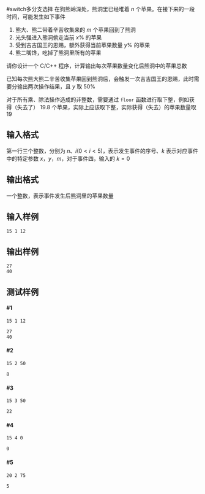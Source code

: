 #switch多分支选择
在狗熊岭深处，熊洞里已经堆着 $n$ 个苹果。在接下来的一段时间，可能发生如下事件
1. 熊大、熊二带着辛苦收集来的 $m$ 个苹果回到了熊洞
2. 光头强进入熊洞偷走当前 $x\%$ 的苹果
3. 受到吉吉国王的恩赐，额外获得当前苹果数量 $y\%$ 的苹果
4. 熊二嘴馋，吃掉了熊洞里所有的苹果

请你设计一个 C/C++ 程序，计算输出每次苹果数量变化后熊洞中的苹果总数

已知每次熊大熊二辛苦收集苹果回到熊洞后，会触发一次吉吉国王的恩赐，此时需要分输出两次操作结果，且 $y$ 取 $50\%$

对于所有乘、除法操作造成的非整数，需要通过 `floor` 函数进行取下整，例如获得（失去了） 19.8 个苹果，实际上应该取下整，实际获得（失去）的苹果数量取 19

## 输入格式

第一行三个整数，分别为 $n$、$i(0<i<5)$，表示发生事件的序号、$k$ 表示对应事件中的特定参数 $x$，$y$，$m$，对于事件四，输入的 $k=0$

## 输出格式

一个整数，表示事件发生后熊洞里的苹果数量

## 输入样例
```
15 1 12
```
## 输出样例
```
27
40
```

## 测试样例
#### #1
```
15 1 12
```
```
27
40
```
#### #2
```
15 2 50
```
```
8
```
#### #3
```
15 3 50
```
```
22
```
#### #4
```
15 4 0
```
```
0
```
#### #5
```
20 2 75
```
```
5
```

